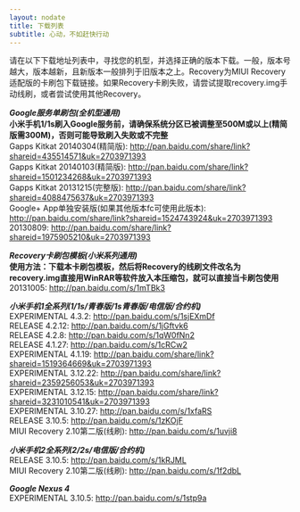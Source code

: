 ```yaml
---
layout: nodate
title: 下载列表
subtitle: 心动，不如赶快行动
---
```

请在以下下载地址列表中，寻找您的机型，并选择正确的版本下载。一般，版本号越大，版本越新，且新版本一般排列于旧版本之上。Recovery为MIUI Recovery适配版的卡刷包下载链接。如果Recovery卡刷失败，请尝试提取recovery.img手动线刷，或者尝试使用其他Recovery。  

*__Google服务单刷包(全机型通用)__*  
__小米手机1/1s刷入Google服务前，请确保系统分区已被调整至500M或以上(精简版需300M)，否则可能导致刷入失败或不完整__  
Gapps Kitkat 20140304(精简版): <http://pan.baidu.com/share/link?shareid=435514571&uk=2703971393>  
Gapps Kitkat 20140103(精简版): <http://pan.baidu.com/share/link?shareid=1501234268&uk=2703971393>  
Gapps Kitkat 20131215(完整版): <http://pan.baidu.com/share/link?shareid=4088475637&uk=2703971393>  
Google+ App单独安装版(如果其他版本fc可使用此版本): <http://pan.baidu.com/share/link?shareid=1524743924&uk=2703971393>  
20130809: <http://pan.baidu.com/share/link?shareid=1975905210&uk=2703971393>

*__Recovery卡刷包模板(小米系列通用)__*  
__使用方法：下载本卡刷包模板，然后将Recovery的线刷文件改名为recovery.img直接用WinRAR等软件放入本压缩包，就可以直接当卡刷包使用__  
20131005: <http://pan.baidu.com/s/1mTBk3>  

*__小米手机1全系列(1/1s/青春版/1s青春版/电信版/合约机)__*  
EXPERIMENTAL 4.3.2: <http://pan.baidu.com/s/1sjEXmDf>  
RELEASE 4.2.12: <http://pan.baidu.com/s/1jGftvk6>  
RELEASE 4.2.8: <http://pan.baidu.com/s/1qW0fNn2>  
RELEASE 4.1.27: <http://pan.baidu.com/s/1cRCw2>  
EXPERIMENTAL 4.1.19: <http://pan.baidu.com/share/link?shareid=1519364669&uk=2703971393>  
EXPERIMENTAL 3.12.22: <http://pan.baidu.com/share/link?shareid=2359256053&uk=2703971393>  
EXPERIMENTAL 3.12.15: <http://pan.baidu.com/share/link?shareid=3231010541&uk=2703971393>  
EXPERIMENTAL 3.10.27: <http://pan.baidu.com/s/1xfaRS>  
RELEASE 3.10.5: <http://pan.baidu.com/s/1zKOjF>  
MIUI Recovery 2.10第二版(线刷): <http://pan.baidu.com/s/1uvji8>

*__小米手机2全系列(2/2s/电信版/合约机)__*  
RELEASE 3.10.5: <http://pan.baidu.com/s/1kRJML>  
MIUI Recovery 2.10第二版(线刷): <http://pan.baidu.com/s/1f2dbL>

*__Google Nexus 4__*  
EXPERIMENTAL 3.10.5: <http://pan.baidu.com/s/1stp9a>
